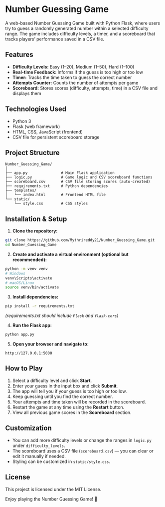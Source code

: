 # Number Guessing Game

A web-based Number Guessing Game built with Python Flask, where users try to guess a randomly generated number within a selected difficulty range. The game includes difficulty levels, a timer, and a scoreboard that tracks players’ performance saved in a CSV file.

## Features

- **Difficulty Levels:** Easy (1–20), Medium (1–50), Hard (1–100)
- **Real-time Feedback:** Informs if the guess is too high or too low
- **Timer:** Tracks the time taken to guess the correct number
- **Attempts Counter:** Counts the number of attempts per game
- **Scoreboard:** Stores scores (difficulty, attempts, time) in a CSV file and displays them


## Technologies Used

- Python 3
- Flask (web framework)
- HTML, CSS, JavaScript (frontend)
- CSV file for persistent scoreboard storage


## Project Structure
```
Number_Guessing_Game/
│
├── app.py               # Main Flask application
├── logic.py             # Game logic and CSV scoreboard functions
├── scoreboard.csv       # CSV file storing scores (auto-created)
├── requirements.txt     # Python dependencies
├── templates/
│   └── index.html       # Frontend HTML file
└── static/
    └── style.css        # CSS styles
```

## Installation & Setup

1. **Clone the repository:**

```bash
git clone https://github.com/Mythrireddy21/Number_Guessing_Game.git
cd Number_Guessing_Game
````

2. **Create and activate a virtual environment (optional but recommended):**

```bash
python -m venv venv
# Windows
venv\Scripts\activate
# macOS/Linux
source venv/bin/activate
```

3. **Install dependencies:**

```bash
pip install -r requirements.txt
```

*(requirements.txt should include `Flask` and `flask-cors`)*

4. **Run the Flask app:**

```bash
python app.py
```

5. **Open your browser and navigate to:**
```
http://127.0.0.1:5000
```

## How to Play

1. Select a difficulty level and click **Start**.
2. Enter your guess in the input box and click **Submit**.
3. The app will tell you if your guess is too high or too low.
4. Keep guessing until you find the correct number.
5. Your attempts and time taken will be recorded in the scoreboard.
6. Restart the game at any time using the **Restart** button.
7. View all previous game scores in the **Scoreboard** section.



## Customization

* You can add more difficulty levels or change the ranges in `logic.py` under `difficulty_levels`.
* The scoreboard uses a CSV file (`scoreboard.csv`) — you can clear or edit it manually if needed.
* Styling can be customized in `static/style.css`.


## License

This project is licensed under the MIT License.


Enjoy playing the Number Guessing Game! 🎯

